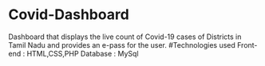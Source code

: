 # Covid-Dashboard
Dashboard that displays the live count of Covid-19 cases of Districts in Tamil Nadu and provides an e-pass for the user.
#Technologies used 
Front-end : HTML,CSS,PHP 
Database : MySql
